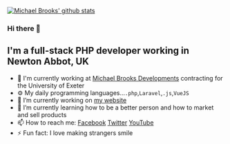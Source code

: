 [![Michael Brooks' github stats](https://github-readme-stats.vercel.app/api?username=Michael-Brooks&show_icons=true&theme=synthwave)](https://github.com/Michael-Brooks)

### Hi there 👋

## I'm a full-stack PHP developer working in Newton Abbot, UK

- 🏢 I'm currently working at [Michael Brooks Developments](https://michaelbrooks.dev) contracting for the University of Exeter
- ⚙️ My daily programming languages...`.php`,`Laravel`,`.js`,`VueJS`
- 🔭 I’m currently working on [my website](https://michaelbrooks.co.uk)
- 🌱 I’m currently learning how to be a better person and how to market and sell products
- 📫 How to reach me: [Facebook](https://www.facebook.com/MBrooksDeveloper) [Twitter](https://twitter.com/MBrooksUK) [YouTube](https://www.youtube.com/channel/UCVgnM5-VVXfps0ThboeVlQA)
- ⚡ Fun fact: I love making strangers smile
